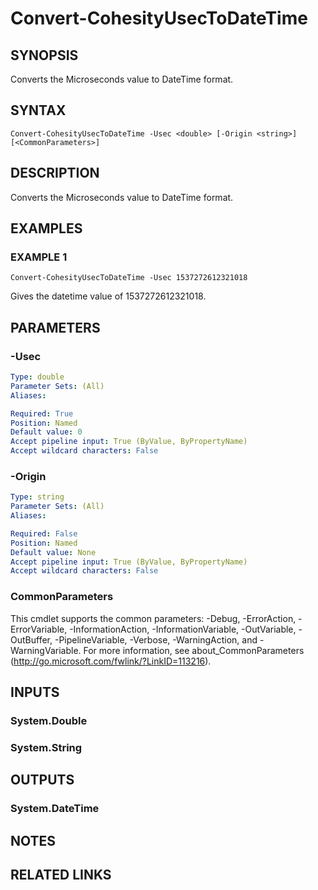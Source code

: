 # Convert-CohesityUsecToDateTime

## SYNOPSIS
Converts the Microseconds value to DateTime format.

## SYNTAX

```
Convert-CohesityUsecToDateTime -Usec <double> [-Origin <string>] [<CommonParameters>]
```

## DESCRIPTION
Converts the Microseconds value to DateTime format.

## EXAMPLES

### EXAMPLE 1
```
Convert-CohesityUsecToDateTime -Usec 1537272612321018
```

Gives the datetime value of 1537272612321018.

## PARAMETERS

### -Usec
```yaml
Type: double
Parameter Sets: (All)
Aliases:

Required: True
Position: Named
Default value: 0
Accept pipeline input: True (ByValue, ByPropertyName)
Accept wildcard characters: False
```

### -Origin
```yaml
Type: string
Parameter Sets: (All)
Aliases:

Required: False
Position: Named
Default value: None
Accept pipeline input: True (ByValue, ByPropertyName)
Accept wildcard characters: False
```

### CommonParameters
This cmdlet supports the common parameters: -Debug, -ErrorAction, -ErrorVariable, -InformationAction, -InformationVariable, -OutVariable, -OutBuffer, -PipelineVariable, -Verbose, -WarningAction, and -WarningVariable.
For more information, see about_CommonParameters (http://go.microsoft.com/fwlink/?LinkID=113216).

## INPUTS

### System.Double
### System.String
## OUTPUTS

### System.DateTime
## NOTES

## RELATED LINKS
